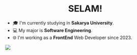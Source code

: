<h1 align="center">SELAM!</h1>

- 🎓 I'm currently studying in **Sakarya University**. 
- 💻 My major is **Software Engineering**. 
- 🌐 I'm working as a **FrontEnd** Web Developer since 2023.
<img src="https://i.hizliresim.com/eob1dn3.png"/>
